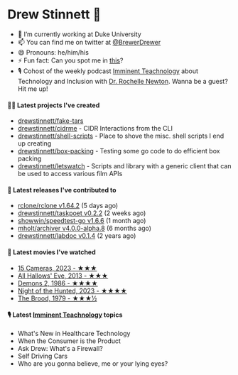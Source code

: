 
# Drew Stinnett 👋

- 🔭 I’m currently working at Duke University
- 📫 You can find me on twitter at [@BrewerDrewer](https://twitter.com/BrewerDrewer)
- 😄 Pronouns: he/him/his
- ⚡ Fun fact: Can you spot me in [this](https://www.youtube.com/watch?v=oL9WnB0qHBA)?
- 🎙 Cohost of the weekly podcast [Imminent Teachnology](https://podcast.imminentteachnology.com/) about Technology and Inclusion with [Dr. Rochelle Newton](https://www.linkedin.com/in/drrochellenewton/). Wanna be a guest? Hit me up!

#### 👨‍💻 Latest projects I've created
- [drewstinnett/fake-tars](https://github.com/drewstinnett/fake-tars)
- [drewstinnett/cidrme](https://github.com/drewstinnett/cidrme) - CIDR Interactions from the CLI
- [drewstinnett/shell-scripts](https://github.com/drewstinnett/shell-scripts) - Place to shove the misc. shell scripts I end up creating
- [drewstinnett/box-packing](https://github.com/drewstinnett/box-packing) - Testing some go code to do efficient box packing
- [drewstinnett/letswatch](https://github.com/drewstinnett/letswatch) - Scripts and library with a generic client that can be used to access various film APIs

#### 🚀 Latest releases I've contributed to
- [rclone/rclone v1.64.2](https://github.com/rclone/rclone/releases/tag/v1.64.2) (5 days ago)
- [drewstinnett/taskpoet v0.2.2](https://github.com/drewstinnett/taskpoet/releases/tag/v0.2.2) (2 weeks ago)
- [showwin/speedtest-go v1.6.6](https://github.com/showwin/speedtest-go/releases/tag/v1.6.6) (1 month ago)
- [mholt/archiver v4.0.0-alpha.8](https://github.com/mholt/archiver/releases/tag/v4.0.0-alpha.8) (6 months ago)
- [drewstinnett/labdoc v0.1.4](https://github.com/drewstinnett/labdoc/releases/tag/v0.1.4) (2 years ago)

#### 🍿 Latest movies I've watched
- [15 Cameras, 2023 - ★★★](https://letterboxd.com/mondodrew/film/15-cameras/)
- [All Hallows&#39; Eve, 2013 - ★★★](https://letterboxd.com/mondodrew/film/all-hallows-eve/)
- [Demons 2, 1986 - ★★★★](https://letterboxd.com/mondodrew/film/demons-2/)
- [Night of the Hunted, 2023 - ★★★★](https://letterboxd.com/mondodrew/film/night-of-the-hunted/)
- [The Brood, 1979 - ★★★½](https://letterboxd.com/mondodrew/film/the-brood/)

#### 🎙 Latest [Imminent Teachnology](https://podcast.imminentteachnology.com/) topics
- What&#39;s New in Healthcare Technology
- When the Consumer is the Product
- Ask Drew: What&#39;s a Firewall?
- Self Driving Cars
- Who are you gonna believe, me or your lying eyes?
